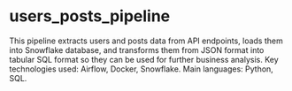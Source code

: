 # users_posts_pipeline
This pipeline extracts users and posts data from API endpoints, loads them into Snowflake database, and transforms them from JSON format into tabular SQL format so they can be used for further business analysis. Key technologies used: Airflow, Docker, Snowflake. Main languages: Python, SQL.
